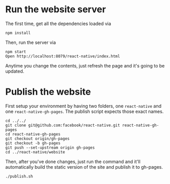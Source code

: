 # Run the website server

The first time, get all the dependencies loaded via

```
npm install
```

Then, run the server via

```
npm start
Open http://localhost:8079/react-native/index.html
```

Anytime you change the contents, just refresh the page and it's going to be updated.

# Publish the website

First setup your environment by having two folders, one `react-native` and one `react-native-gh-pages`. The publish script expects those exact names.

```
cd ../../
git clone git@github.com:facebook/react-native.git react-native-gh-pages
cd react-native-gh-pages
git checkout origin/gh-pages
git checkout -b gh-pages
git push --set-upstream origin gh-pages
cd ../react-native/website
```

Then, after you've done changes, just run the command and it'll automatically build the static version of the site and publish it to gh-pages.

```
./publish.sh
```
